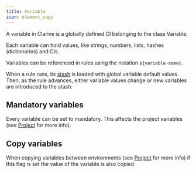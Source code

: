 ```yaml
---
title: Variable
icon: element_copy
---
```


A variable in Clarive is a globally defined CI belonging to the class Variable.

Each variable can hold values, like strings, numbers, lists, hashes (dictionaries) and CIs.

Variables can be referenced in rules using the notation `${variable-name}`.

When a rule runs, its [stash](concepts/stash) is loaded with global variable default values.  Then, as the rule
advances, either variable values change or new variables are introduced to the stash.

## Mandatory variables

Every variable can be set to mandatory. This affects the project variables (see [Project](concepts/project) for more
info).

## Copy variables

When copying variables between environments (see [Project](concepts/project) for more info) if this flag is set the
value of the variable is also copied.
